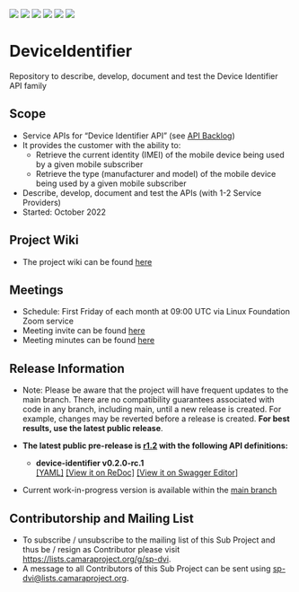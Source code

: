 <a href="https://github.com/camaraproject/DeviceIdentifier/commits/" title="Last Commit"><img src="https://img.shields.io/github/last-commit/camaraproject/DeviceIdentifier?style=plastic"></a>
<a href="https://github.com/camaraproject/DeviceIdentifier/issues" title="Open Issues"><img src="https://img.shields.io/github/issues/camaraproject/DeviceIdentifier?style=plastic"></a>
<a href="https://github.com/camaraproject/DeviceIdentifier/pulls" title="Open Pull Requests"><img src="https://img.shields.io/github/issues-pr/camaraproject/DeviceIdentifier?style=plastic"></a>
<a href="https://github.com/camaraproject/DeviceIdentifier/graphs/contributors" title="Contributors"><img src="https://img.shields.io/github/contributors/camaraproject/DeviceIdentifier?style=plastic"></a>
<a href="https://github.com/camaraproject/DeviceIdentifier" title="Repo Size"><img src="https://img.shields.io/github/repo-size/camaraproject/DeviceIdentifier?style=plastic"></a>
<a href="https://github.com/camaraproject/DeviceIdentifier/blob/main/LICENSE" title="License"><img src="https://img.shields.io/badge/License-Apache%202.0-green.svg?style=plastic"></a>

# DeviceIdentifier
Repository to describe, develop, document and test the Device Identifier API family

## Scope
* Service APIs for “Device Identifier API” (see [API Backlog](https://github.com/camaraproject/APIBacklog/blob/main/documentation/APIbacklog.md))
* It provides the customer with the ability to:
  * Retrieve the current identity (IMEI) of the mobile device being used by a given mobile subscriber
  * Retrieve the type (manufacturer and model) of the mobile device being used by a given mobile subscriber
* Describe, develop, document and test the APIs (with 1-2 Service Providers)  
* Started: October 2022

## Project Wiki
* The project wiki can be found [here](https://lf-camaraproject.atlassian.net/wiki/spaces/CAM/pages/14561907/DeviceIdentifier)

## Meetings
* Schedule: First Friday of each month at 09:00 UTC via Linux Foundation Zoom service
 * Meeting invite can be found [here](https://lf-camaraproject.atlassian.net/wiki/spaces/CAM/pages/14561907/DeviceIdentifier#Registration-%2F-Join)
 * Meeting minutes can be found [here](https://lf-camaraproject.atlassian.net/wiki/spaces/CAM/pages/14564298/DeviceIdentifier+Meeting+Minutes)

## Release Information

* Note: Please be aware that the project will have frequent updates to the main branch. There are no compatibility guarantees associated with code in any branch, including main, until a new release is created. For example, changes may be reverted before a release is created. **For best results, use the latest public release**.

* **The latest public pre-release is [r1.2](https://github.com/camaraproject/DeviceIdentifier/tree/r1.2) with the following API definitions:**

  * **device-identifier v0.2.0-rc.1**  
  [[YAML]](https://github.com/camaraproject/DeviceIdentifier/blob/r1.2/code/API_definitions/device-identifier.yaml)
  [[View it on ReDoc]](https://redocly.github.io/redoc/?url=https://raw.githubusercontent.com/camaraproject/DeviceIdentifier/r1.2/code/API_definitions/device-identifier.yaml&nocors)
  [[View it on Swagger Editor]](https://editor.swagger.io/?url=https://raw.githubusercontent.com/camaraproject/DeviceIdentifier/r1.2/code/API_definitions/device-identifier.yaml)

- Current work-in-progress version is available within the [main branch](https://github.com/camaraproject/DeviceIdentifier)

## Contributorship and Mailing List
* To subscribe / unsubscribe to the mailing list of this Sub Project and thus be / resign as Contributor please visit <https://lists.camaraproject.org/g/sp-dvi>.
* A message to all Contributors of this Sub Project can be sent using <sp-dvi@lists.camaraproject.org>.
